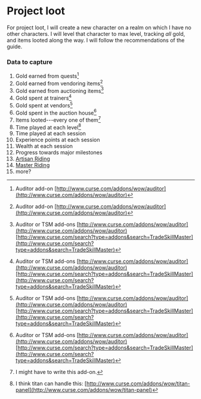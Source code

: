 # Project loot

For project loot, I will create a new character on a realm on which I have no
other characters. I will level that character to max level, tracking _all_
gold, and items looted along the way. I will follow the recommendations of the
guide.

### Data to capture

1. Gold earned from quests[^auditor]
1. Gold earned from vendoring items[^auditor]
1. Gold earned from auctioning items[^auditor-or-tsm]
1. Gold spent at trainers[^auditor-or-tsm]
1. Gold spent at vendors[^auditor-or-tsm]
1. Gold spent in the auction house[^auditor-or-tsm]
1. Items looted---every one of them[^custom-addon]
1. Time played at each level[^titan-panel]
1. Time played at each session
1. Experience points at each session
1. Wealth at each session
1. Progress towards major milestones
  1. [Artisan Riding](http://www.wowhead.com/spell=34091)
  1. [Master Riding](http://www.wowhead.com/spell=90265)
  1. more?

[^auditor]: Auditor add-on [http://www.curse.com/addons/wow/auditor](http://www.curse.com/addons/wow/auditor)

[^auditor-or-tsm]: Auditor or TSM add-ons [http://www.curse.com/addons/wow/auditor](http://www.curse.com/addons/wow/auditor) [http://www.curse.com/search?type=addons&search=TradeSkillMaster](http://www.curse.com/search?type=addons&search=TradeSkillMaster)

[^custom-addon]: I might have to write this add-on.

[^titan-panel]: I think titan can handle this: [http://www.curse.com/addons/wow/titan-panel](http://www.curse.com/addons/wow/titan-panel)
